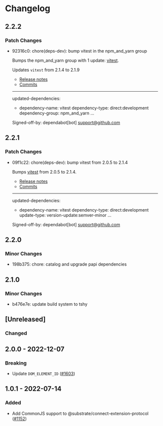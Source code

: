 # Changelog

## 2.2.2

### Patch Changes

- 92316c0: chore(deps-dev): bump vitest in the npm_and_yarn group

  Bumps the npm_and_yarn group with 1 update: [vitest](https://github.com/vitest-dev/vitest/tree/HEAD/packages/vitest).

  Updates `vitest` from 2.1.4 to 2.1.9

  - [Release notes](https://github.com/vitest-dev/vitest/releases)
  - [Commits](https://github.com/vitest-dev/vitest/commits/v2.1.9/packages/vitest)

  ***

  updated-dependencies:

  - dependency-name: vitest
    dependency-type: direct:development
    dependency-group: npm_and_yarn
    ...

  Signed-off-by: dependabot[bot] <support@github.com>

## 2.2.1

### Patch Changes

- 09f1c22: chore(deps-dev): bump vitest from 2.0.5 to 2.1.4

  Bumps [vitest](https://github.com/vitest-dev/vitest/tree/HEAD/packages/vitest) from 2.0.5 to 2.1.4.

  - [Release notes](https://github.com/vitest-dev/vitest/releases)
  - [Commits](https://github.com/vitest-dev/vitest/commits/v2.1.4/packages/vitest)

  ***

  updated-dependencies:

  - dependency-name: vitest
    dependency-type: direct:development
    update-type: version-update:semver-minor
    ...

  Signed-off-by: dependabot[bot] <support@github.com>

## 2.2.0

### Minor Changes

- 198b375: chore: catalog and upgrade papi dependencies

## 2.1.0

### Minor Changes

- b476e7e: update build system to tshy

## [Unreleased]

### Changed

## 2.0.0 - 2022-12-07

### Breaking

- Update `DOM_ELEMENT_ID` ([#1603](https://github.com/paritytech/substrate-connect/pull/1603))

## 1.0.1 - 2022-07-14

### Added

- Add CommonJS support to @substrate/connect-extension-protocol ([#1152](https://github.com/paritytech/substrate-connect/pull/1152))
